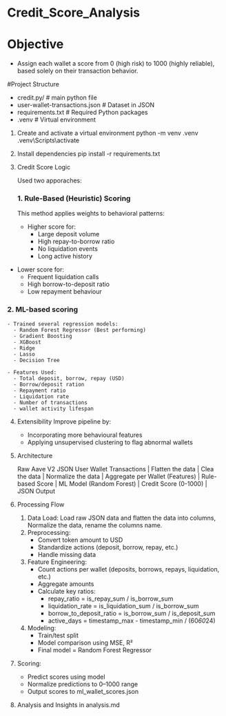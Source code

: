 # Credit_Score_Analysis

# Objective 

- Assign each wallet a score from 0 (high risk) to 1000 (highly reliable), based solely on their transaction behavior.

#Project Structure

- credit.py/ # main python file 
- user-wallet-transactions.json # Dataset in JSON 
- requirements.txt # Required Python packages
- .venv # Virtual environment 

1. Create and activate a virtual environment
   python -m venv .venv
   .venv\Scripts\activate

2. Install dependencies
   pip install -r requirements.txt

3. Credit Score Logic
   
   Used two apporaches:

   ### 1. Rule-Based (Heuristic) Scoring

   This method applies weights to behavioral patterns:

   - Higher score for:
     - Large deposit volume
     - High repay-to-borrow ratio
     - No liquidation events
     - Long active history

  - Lower score for:
    - Frequent liquidation calls
    - High borrow-to-deposit ratio
    - Low repayment behaviour

  ### 2. ML-based scoring
    - Trained several regression models:
      - Random Forest Regressor (Best performing)
      - Gradient Boosting
      - XGBoost
      - Ridge
      - Lasso
      - Decision Tree

    - Features Used:
      - Total deposit, borrow, repay (USD)
      - Borrow/deposit ration
      - Repayment ratio
      - Liquidation rate
      - Number of transactions
      - wallet activity lifespan

4. Extensibility
   Improve pipeline by:
   - Incorporating more behavioural features
   - Applying unsupervised clustering to flag abnormal wallets

5. Architecture

   Raw Aave V2 JSON User Wallet Transactions
                   |
           Flatten the data
                   |
           Clea the data
                   |
           Normalize the data
                   |
     Aggregate per Wallet (Features)
                   |
           Rule-based Score
                   |
           ML Model (Random Forest)
                   |
           Credit Score (0-1000)
                   |
               JSON Output
   
7. Processing Flow
   1. Data Load: Load raw JSON data and flatten the data into columns, Normalize the       data, rename the columns name.
   2. Preprocessing:
      - Convert token amount to USD
      - Standardize actions (deposit, borrow, repay, etc.)
      - Handle missing data
   3. Feature Engineering:
      - Count actions per wallet (deposits, borrows, repays, liquidation, etc.)
      - Aggregate amounts
      - Calculate key ratios:
        - repay_ratio = is_repay_sum / is_borrow_sum
        - liquidation_rate = is_liquidation_sum / is_borrow_sum
        - borrow_to_deposit_ratio = is_borrow_sum / is_deposit_sum
        - active_days = timestamp_max - timestamp_min / (60*60*24)
   4. Modeling:
      - Train/test split
      - Model comparison using MSE, R²
      - Final model = Random Forest Regressor
  5. Scoring:
     - Predict scores using model
     - Normalize predictions to 0–1000 range
     - Output scores to ml_wallet_scores.json

  6. Analysis and Insights in analysis.md 


